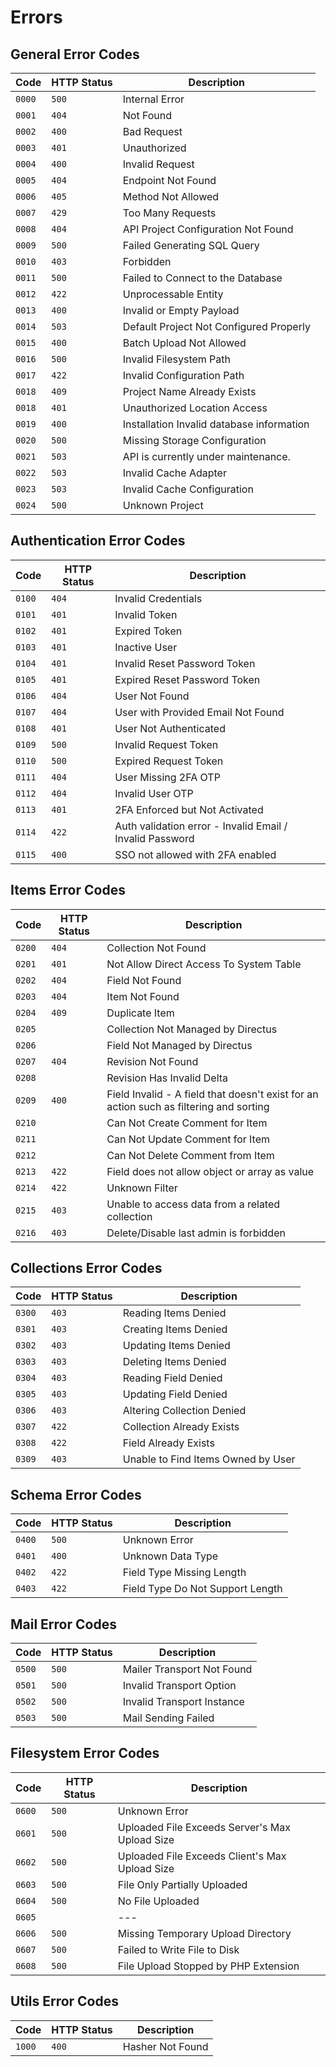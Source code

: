 # Errors

## General Error Codes

| Code | HTTP Status | Description |
|------|-------------|-------------|
| `0000` | `500` | Internal Error |
| `0001` | `404` | Not Found |
| `0002` | `400` | Bad Request |
| `0003` | `401` | Unauthorized |
| `0004` | `400` | Invalid Request |
| `0005` | `404` | Endpoint Not Found |
| `0006` | `405` | Method Not Allowed |
| `0007` | `429` | Too Many Requests |
| `0008` | `404` | API Project Configuration Not Found |
| `0009` | `500` | Failed Generating SQL Query |
| `0010` | `403` | Forbidden |
| `0011` | `500` | Failed to Connect to the Database |
| `0012` | `422` | Unprocessable Entity |
| `0013` | `400` | Invalid or Empty Payload |
| `0014` | `503` | Default Project Not Configured Properly |
| `0015` | `400` | Batch Upload Not Allowed |
| `0016` | `500` | Invalid Filesystem Path |
| `0017` | `422` | Invalid Configuration Path |
| `0018` | `409` | Project Name Already Exists |
| `0018` | `401` | Unauthorized Location Access |
| `0019` | `400` | Installation Invalid database information |
| `0020` | `500` | Missing Storage Configuration |
| `0021` | `503` | API is currently under maintenance. |
| `0022` | `503` | Invalid Cache Adapter |
| `0023` | `503` | Invalid Cache Configuration |
| `0024` | `500` | Unknown Project |


## Authentication Error Codes

| Code | HTTP Status | Description |
|------|-------------|-------------|
| `0100` | `404` | Invalid Credentials |
| `0101` | `401` | Invalid Token |
| `0102` | `401` | Expired Token |
| `0103` | `401` | Inactive User |
| `0104` | `401` | Invalid Reset Password Token |
| `0105` | `401` | Expired Reset Password Token |
| `0106` | `404` | User Not Found |
| `0107` | `404` | User with Provided Email Not Found |
| `0108` | `401` | User Not Authenticated |
| `0109` | `500` | Invalid Request Token |
| `0110` | `500` | Expired Request Token |
| `0111` | `404` | User Missing 2FA OTP |
| `0112` | `404` | Invalid User OTP |
| `0113` | `401` | 2FA Enforced but Not Activated |
| `0114` | `422` | Auth validation error - Invalid Email / Invalid Password |
| `0115` | `400` | SSO not allowed with 2FA enabled |

## Items Error Codes

| Code | HTTP Status | Description |
|------|-------------|-------------|
| `0200` | `404` | Collection Not Found |
| `0201` | `401` | Not Allow Direct Access To System Table |
| `0202` | `404` | Field Not Found |
| `0203` | `404` | Item Not Found |
| `0204` | `409` | Duplicate Item |
| `0205` |       | Collection Not Managed by Directus |
| `0206` |       | Field Not Managed by Directus |
| `0207` | `404` | Revision Not Found |
| `0208` |       | Revision Has Invalid Delta |
| `0209` | `400` | Field Invalid - A field that doesn't exist for an action such as filtering and sorting |
| `0210` |       | Can Not Create Comment for Item |
| `0211` |       | Can Not Update Comment for Item |
| `0212` |       | Can Not Delete Comment from Item |
| `0213` | `422` | Field does not allow object or array as value |
| `0214` | `422` | Unknown Filter |
| `0215` | `403` | Unable to access data from a related collection |
| `0216` | `403` | Delete/Disable last admin is forbidden |

## Collections Error Codes

| Code | HTTP Status | Description |
|------|-------------|-------------|
| `0300` | `403` | Reading Items Denied |
| `0301` | `403` | Creating Items Denied |
| `0302` | `403` | Updating Items Denied |
| `0303` | `403` | Deleting Items Denied |
| `0304` | `403` | Reading Field Denied |
| `0305` | `403` | Updating Field Denied |
| `0306` | `403` | Altering Collection Denied |
| `0307` | `422` | Collection Already Exists |
| `0308` | `422` | Field Already Exists |
| `0309` | `403` | Unable to Find Items Owned by User |

## Schema Error Codes

| Code | HTTP Status | Description |
|------|-------------|-------------|
| `0400` | `500` | Unknown Error |
| `0401` | `400` | Unknown Data Type |
| `0402` | `422` | Field Type Missing Length |
| `0403` | `422` | Field Type Do Not Support Length |

## Mail Error Codes

| Code | HTTP Status | Description |
|------|-------------|-------------|
| `0500` | `500` | Mailer Transport Not Found |
| `0501` | `500` | Invalid Transport Option |
| `0502` | `500` | Invalid Transport Instance |
| `0503` | `500` | Mail Sending Failed |

## Filesystem Error Codes

| Code | HTTP Status | Description |
|------|-------------|-------------|
| `0600` | `500` | Unknown Error |
| `0601` | `500` | Uploaded File Exceeds Server's Max Upload Size |
| `0602` | `500` | Uploaded File Exceeds Client's Max Upload Size |
| `0603` | `500` | File Only Partially Uploaded |
| `0604` | `500` | No File Uploaded |
| `0605` |       | --- |
| `0606` | `500` | Missing Temporary Upload Directory |
| `0607` | `500` | Failed to Write File to Disk |
| `0608` | `500` | File Upload Stopped by PHP Extension |

## Utils Error Codes

| Code | HTTP Status | Description |
|------|-------------|-------------|
| `1000` | `400` | Hasher Not Found |